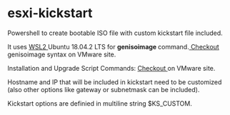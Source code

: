 # esxi-kickstart
Powershell to create bootable ISO file with custom kickstart file included.

It uses <a href="https://docs.microsoft.com/en-us/windows/wsl/install-win10"> WSL2 </a> Ubuntu 18.04.2 LTS for <b> genisoimage </b> command.<a href="https://docs.vmware.com/en/VMware-vSphere/6.7/com.vmware.esxi.install.doc/GUID-C03EADEA-A192-4AB4-9B71-9256A9CB1F9C.html?hWord=N4IghgNiBcIOYFMB2BLAzgexQWzIkAvkA"> Checkout </a> genisoimage syntax on VMware site. 

Installation and Upgrade Script Commands: <a href="https://docs.vmware.com/en/VMware-vSphere/6.7/com.vmware.esxi.upgrade.doc/GUID-61A14EBB-5CF3-43EE-87EF-DB8EC6D83698.html"> Checkout </a> on VMware site.

Hostname and IP that will be included in kickstart need to be customized (also other options like gateway or subnetmask can be included).

Kickstart options are definied in multiline string $KS_CUSTOM.




